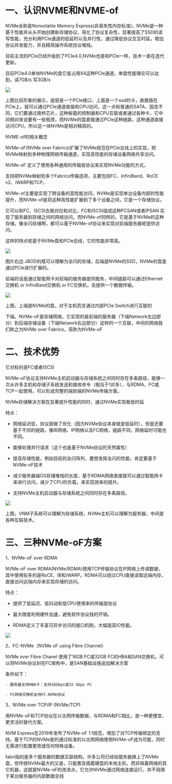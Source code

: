 # 一、认识NVME和NVME-of

NVMe全称是Nonvolatile Memory Express(非易失性内存标准)，NVMe是一种基于性能并从头开始创建新存储协议，简化了协议复杂性，显著提高了SSD的读写性能，充分利用PCIe通道的低延时以及并行性，通过降低协议交互时延，增加协议并发能力，并且精简操作系统协议堆栈。

目前主流的PCIe已经升级到了PCIe4.0,NVMe也是和PCIe一样，技术一直在迭代更新。 

目前PCIe4.0单块NVMe的盘它是占用X4这种PCIe通道，单盘性能理论可以达到，读7GB/s 写3GB/s

 

![](https://gitee.com/hxc8/images6/raw/master/img/202407190001197.jpg)

上图比较形象的展示，底层是一个PCIe接口，上面是一个ssd的卡，直接插在PCIe上，就可以通过PCIe通道直接和CPU访问，这一点和普通的SATA、固态不同，它们要通过南桥芯片，这种板载的控制器和CPU互联或者通过各种卡，它中间相对来说要有一些瓶颈，而NVMe的盘直接通过PCIe这种链路，这种通道直接访问CPU，所以这一块NVMe是相对精简的。

NVME-of的相关概念

NVMe-oF(NVMe over Fabrics)扩展了NVMe规范在PCIe总线上的实现，把NVMe映射到多种物理网络传输通道，实现高性能的存储设备网络共享访问。

NVMe-oF 定义了使用各种通用的传输层协议来实现NVMe功能的方式。

支持把NVMe映射到多个Fabrics传输选项，主要包括FC、InfiniBand、RoCE v2、iWARP和TCP。

 NVMe-of主要是实现了跨设备的高性能访问，NVMe是实现单台设备内部的性能提升，而NVMe-of是将这种高性能扩展到了多个设备之间，它是一个存储协议。

它可以和FC、ISCSI去做对应和对比，FC和ISCSI组成这种FCSAN或者IPSAN 实现了服务器到存储之间的网络访问。而NVMe-of同样的，它是基于NVMe的这种存储，像全闪存储啊，都可以基于NVMe-of协议来实现对前端服务器呢提供访问。

这样的特点呢基于NVMe盘和PCIe总线，它的性能非常高。

 

![](https://gitee.com/hxc8/images6/raw/master/img/202407190001460.jpg)

图片右边 JBOD的框可以理解为全闪的存储，后端是NVMe的SSD，NVMe的盘是通过PCIe进行扩展的。

前端的话是通过智能网卡对前端的服务器提供服务，中间链路可以通过Ethernet 交换机 or InfiniBand交换机 or FC交换机，去提供一个数据传输。

![](https://gitee.com/hxc8/images6/raw/master/img/202407190001794.jpg)

上图，上端是NVMe的盘，对于主机而言通过内部PCIe Switch进行互联的

下端，NVMe-oF是存储网络，它实现的是前端的服务器（下端Network左边部分）到后端存储设备（下端Network右边部分）这样的一个互联，中间的网络我们称之为NVMe over Fabrics，简称为NVMe-oF

# 二、技术优势

 它对标的是FC或者ISCSI

NVMe-oF协议支持NVMe主机启动器与存储系统之间同时存在多条路径，能够一次从许多主机和存储子系统发送和接收命令（相当于1对多），与RDMA、FC或TCP一起使用，可以形成完整的端到端的NVMe传输方案。

NVMe存储解决方案在显著提升性能的同时，通过NVMe实现极低时延

特点：

- 网络延迟低，协议层做了优化（因为NVMe协议本身就是低延时），但是还要基于不同的链路，像IB网络、IP网络以及FC网络，链路不同，网络延时可能也不同。

- 能够处理并行请求（这个也是基于NVMe协议的天然属性）

- 提高存储性能，例如目前的全闪阵列，要想发挥全闪的性能，肯定要基于NVMe-oF技术

- 减少服务器端OS存储堆栈的长度，基于RDMA网络直接就可以通过智能网卡来进行访问，减少了CPU的负载，来实现效率的提升。

- 支持NVMe主机启动器与存储系统之间同时存在多条路径。

![](https://gitee.com/hxc8/images6/raw/master/img/202407190001340.jpg)

上图，VNM子系统可以理解为存储系统，NVMe主机可以理解为服务器，中间是各种互联技术。

# 三、三种NVMe-oF方案

1、NVMe-oF over RDMA

NVMe-oF over RDMA(NVMe/RDMA)使用TCP传输协议在IP网络上传递数据，其中使用较多的是RoCE、IB和iWARP。RDMA可以绕过CPU直接读取远端内存，直接访问远端内存来实现存储的访问。

特点：

- 提供了低延迟、低抖动和低CPU使用率的传输层协议

- 最大限度利用硬件加速，避免软件协议栈的开销。

- RDMA定义了丰富可异步访问的接口机制，大幅提高IO性能。

![](https://gitee.com/hxc8/images6/raw/master/img/202407190001146.jpg)

2、FC-NVMe（NVMe oF using Fibre Channel）

NVMe over Fibre Chanel 使用了16GB FC或32GB FC的HBA和SAN交换机，可以将NVMe协议封在FC架构中，是SAN基础设施追加解决方案

条件如下：

	- 服务器支持HBA卡：支持16Gbps或32 Gbps FC

	- FC网络交换机支持FC-NVMe协议

3、NVMe over TCP/IP (NVMe/TCP)

用NVMe-oF和TCP协议在以太网传输数据，与RDMA和FC相比，是一种更便宜、更灵活的替代方案。

NVM Express在2019年发布了NVMe-oF 1.1规范，增加了对TCP传输绑定的支持。基于TCP的NVMe是的通过标准的以太网网络使用NVMe-oF成为可能，同时无需进行配置更改或任何特殊设备。

fabri指的是多个服务器的数据互联结构，许多公司已经给服务器换上了NVMe盘，但传统NVMe最大的又是，只能惠及插着硬盘的本地主机，而非隔着网络的其它机器，这就是NVMe-oF的改进点，它允许NVMe通过网络连接运行，并不局限于某台服务器的内部数据总线